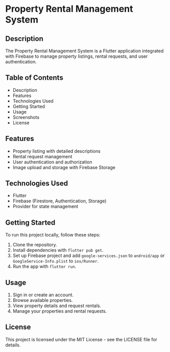 # Property Rental Management System

## Description

The Property Rental Management System is a Flutter application integrated with Firebase to manage property listings, rental requests, and user authentication.

## Table of Contents

- Description
- Features
- Technologies Used
- Getting Started
- Usage
- Screenshots
- License

## Features

- Property listing with detailed descriptions
- Rental request management
- User authentication and authorization
- Image upload and storage with Firebase Storage

## Technologies Used

- Flutter
- Firebase (Firestore, Authentication, Storage)
- Provider for state management

## Getting Started

To run this project locally, follow these steps:

1. Clone the repository.
2. Install dependencies with `flutter pub get`.
3. Set up Firebase project and add `google-services.json` to `android/app` or `GoogleService-Info.plist` to `ios/Runner`.
4. Run the app with `flutter run`.

## Usage

1. Sign in or create an account.
2. Browse available properties.
3. View property details and request rentals.
4. Manage your properties and rental requests.


## License

This project is licensed under the MIT License - see the LICENSE file for details.
